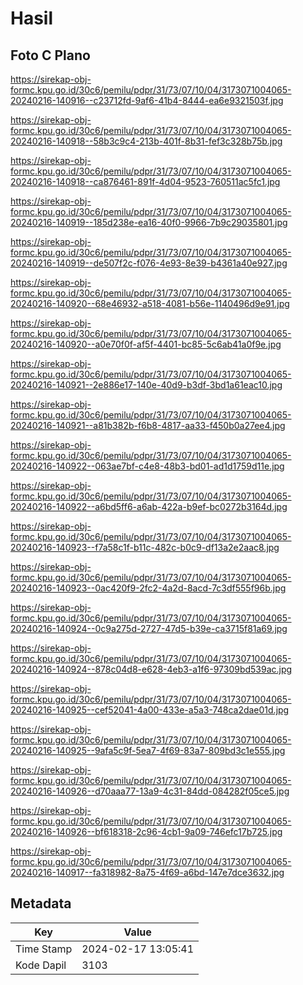 # Hasil

## Foto C Plano

https://sirekap-obj-formc.kpu.go.id/30c6/pemilu/pdpr/31/73/07/10/04/3173071004065-20240216-140916--c23712fd-9af6-41b4-8444-ea6e9321503f.jpg

https://sirekap-obj-formc.kpu.go.id/30c6/pemilu/pdpr/31/73/07/10/04/3173071004065-20240216-140918--58b3c9c4-213b-401f-8b31-fef3c328b75b.jpg

https://sirekap-obj-formc.kpu.go.id/30c6/pemilu/pdpr/31/73/07/10/04/3173071004065-20240216-140918--ca876461-891f-4d04-9523-760511ac5fc1.jpg

https://sirekap-obj-formc.kpu.go.id/30c6/pemilu/pdpr/31/73/07/10/04/3173071004065-20240216-140919--185d238e-ea16-40f0-9966-7b9c29035801.jpg

https://sirekap-obj-formc.kpu.go.id/30c6/pemilu/pdpr/31/73/07/10/04/3173071004065-20240216-140919--de507f2c-f076-4e93-8e39-b4361a40e927.jpg

https://sirekap-obj-formc.kpu.go.id/30c6/pemilu/pdpr/31/73/07/10/04/3173071004065-20240216-140920--68e46932-a518-4081-b56e-1140496d9e91.jpg

https://sirekap-obj-formc.kpu.go.id/30c6/pemilu/pdpr/31/73/07/10/04/3173071004065-20240216-140920--a0e70f0f-af5f-4401-bc85-5c6ab41a0f9e.jpg

https://sirekap-obj-formc.kpu.go.id/30c6/pemilu/pdpr/31/73/07/10/04/3173071004065-20240216-140921--2e886e17-140e-40d9-b3df-3bd1a61eac10.jpg

https://sirekap-obj-formc.kpu.go.id/30c6/pemilu/pdpr/31/73/07/10/04/3173071004065-20240216-140921--a81b382b-f6b8-4817-aa33-f450b0a27ee4.jpg

https://sirekap-obj-formc.kpu.go.id/30c6/pemilu/pdpr/31/73/07/10/04/3173071004065-20240216-140922--063ae7bf-c4e8-48b3-bd01-ad1d1759d11e.jpg

https://sirekap-obj-formc.kpu.go.id/30c6/pemilu/pdpr/31/73/07/10/04/3173071004065-20240216-140922--a6bd5ff6-a6ab-422a-b9ef-bc0272b3164d.jpg

https://sirekap-obj-formc.kpu.go.id/30c6/pemilu/pdpr/31/73/07/10/04/3173071004065-20240216-140923--f7a58c1f-b11c-482c-b0c9-df13a2e2aac8.jpg

https://sirekap-obj-formc.kpu.go.id/30c6/pemilu/pdpr/31/73/07/10/04/3173071004065-20240216-140923--0ac420f9-2fc2-4a2d-8acd-7c3df555f96b.jpg

https://sirekap-obj-formc.kpu.go.id/30c6/pemilu/pdpr/31/73/07/10/04/3173071004065-20240216-140924--0c9a275d-2727-47d5-b39e-ca3715f81a69.jpg

https://sirekap-obj-formc.kpu.go.id/30c6/pemilu/pdpr/31/73/07/10/04/3173071004065-20240216-140924--878c04d8-e628-4eb3-a1f6-97309bd539ac.jpg

https://sirekap-obj-formc.kpu.go.id/30c6/pemilu/pdpr/31/73/07/10/04/3173071004065-20240216-140925--cef52041-4a00-433e-a5a3-748ca2dae01d.jpg

https://sirekap-obj-formc.kpu.go.id/30c6/pemilu/pdpr/31/73/07/10/04/3173071004065-20240216-140925--9afa5c9f-5ea7-4f69-83a7-809bd3c1e555.jpg

https://sirekap-obj-formc.kpu.go.id/30c6/pemilu/pdpr/31/73/07/10/04/3173071004065-20240216-140926--d70aaa77-13a9-4c31-84dd-084282f05ce5.jpg

https://sirekap-obj-formc.kpu.go.id/30c6/pemilu/pdpr/31/73/07/10/04/3173071004065-20240216-140926--bf618318-2c96-4cb1-9a09-746efc17b725.jpg

https://sirekap-obj-formc.kpu.go.id/30c6/pemilu/pdpr/31/73/07/10/04/3173071004065-20240216-140917--fa318982-8a75-4f69-a6bd-147e7dce3632.jpg


## Metadata

| Key        | Value               |
| ---------- | ------------------- |
| Time Stamp | 2024-02-17 13:05:41 |
| Kode Dapil | 3103                |



